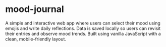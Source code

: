 # mood-journal
A simple and interactive web app where users can select their mood using emojis and write daily reflections. Data is saved locally so users can revisit their entries and observe mood trends. Built using vanilla JavaScript with a clean, mobile-friendly layout.
